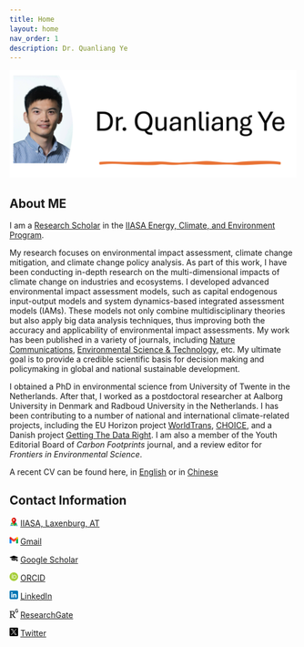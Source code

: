 ```yaml
---
title: Home
layout: home
nav_order: 1
description: Dr. Quanliang Ye
---
```

[![](image/home_page_profile.png)](image/home_page_profile.png)


## About ME
I am a [Research Scholar](https://iiasa.ac.at/staff/quanliang-ye) in the [IIASA Energy, Climate, and Environment Program](https://iiasa.ac.at/programs/ece). 

My research focuses on environmental impact assessment, climate change mitigation, and climate change policy analysis. As part of this work, I have been conducting in-depth research on the multi-dimensional impacts of climate change on industries and ecosystems. I developed advanced environmental impact assessment models, such as capital endogenous input-output models and system dynamics-based integrated assessment models (IAMs). These models not only combine multidisciplinary theories but also apply big data analysis techniques, thus improving both the accuracy and applicability of environmental impact assessments. My work has been published in a variety of journals, including [Nature Communications](https://www.nature.com/articles/s41467-023-38358-z), [Environmental Science & Technology](https://pubs.acs.org/doi/10.1021/acs.est.0c07263), etc. My ultimate goal is to provide a credible scientific basis for decision making and policymaking in global and national sustainable development.

I obtained a PhD in environmental science from University of Twente in the Netherlands. After that, I worked as a postdoctoral researcher at Aalborg University in Denmark and Radboud University in the Netherlands. I has been contributing to a number of national and international climate-related projects, including the EU Horizon project [WorldTrans](https://worldtrans-horizon.eu/), [CHOICE](https://www.climatechoice.eu/), and a Danish project [Getting The Data Right](https://bonsai.uno/). I am also a member of the Youth Editorial Board of *Carbon Footprints* journal, and a review editor for *Frontiers in Environmental Science*.

A recent CV can be found here, in [English](pdf_cv_english.html) or in [Chinese](pdf_cv_chinese.html)

## Contact Information

[![location](image/location.png)]() [IIASA, Laxenburg, AT](https://maps.app.goo.gl/k48y3GPJbMUhaexK8)

[![Gmail](image/gmail.png)](mailto:yequanliang1993@gmail.com)   [Gmail](mailto:yequanliang1993@gmail.com)

[![Google Scholar](image/google_scholar.png)](https://scholar.google.com/citations?user=WNgSJnsAAAAJ)   [Google Scholar](https://scholar.google.com/citations?user=WNgSJnsAAAAJ)


[![ORCID](image/orcid.png)](https://orcid.org/0000-0002-6135-3403)   [ORCID](https://orcid.org/0000-0002-6135-3403)

[![LinkedIn](image/linkedin.png)](https://www.linkedin.com/in/quanliang-ye-7112ab197/)  [LinkedIn](https://www.linkedin.com/in/quanliang-ye-7112ab197/)

[![research gate](image/research_gate.png)](https://www.researchgate.net/profile/Quanliang-Ye)  [ResearchGate](https://www.researchgate.net/profile/Quanliang-Ye)

[![twitter](image/twitter.png)](https://x.com/QuanliangYe)  [Twitter](https://x.com/QuanliangYe)

